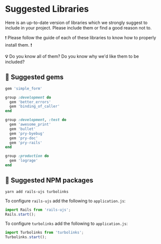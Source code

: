 # Suggested Libraries

Here is an up-to-date version of libraries which we strongly suggest to include in your project.
Please include them or find a good reason not to.

:exclamation: Please follow the guide of each of these libraries to know how to properly install them. :exclamation:

**:bulb:** Do you know all of them? Do you know why we'd like them to be included?

## :gem: Suggested gems

```rb
gem 'simple_form'

group :development do
  gem 'better_errors'
  gem 'binding_of_caller'
end

group :development, :test do
  gem 'awesome_print'
  gem 'bullet'
  gem 'pry-byebug'
  gem 'pry-doc'
  gem 'pry-rails'
end

group :production do
  gem 'lograge'
end
```

## :gem: Suggested NPM packages

```
yarn add rails-ujs turbolinks
```

To configure `rails-ujs` add the following to `application.js`:

```js
import Rails from 'rails-ujs';
Rails.start();
```

To configure `turbolinks` add the following to `application.js`:

```js
import Turbolinks from 'turbolinks';
Turbolinks.start();
```
